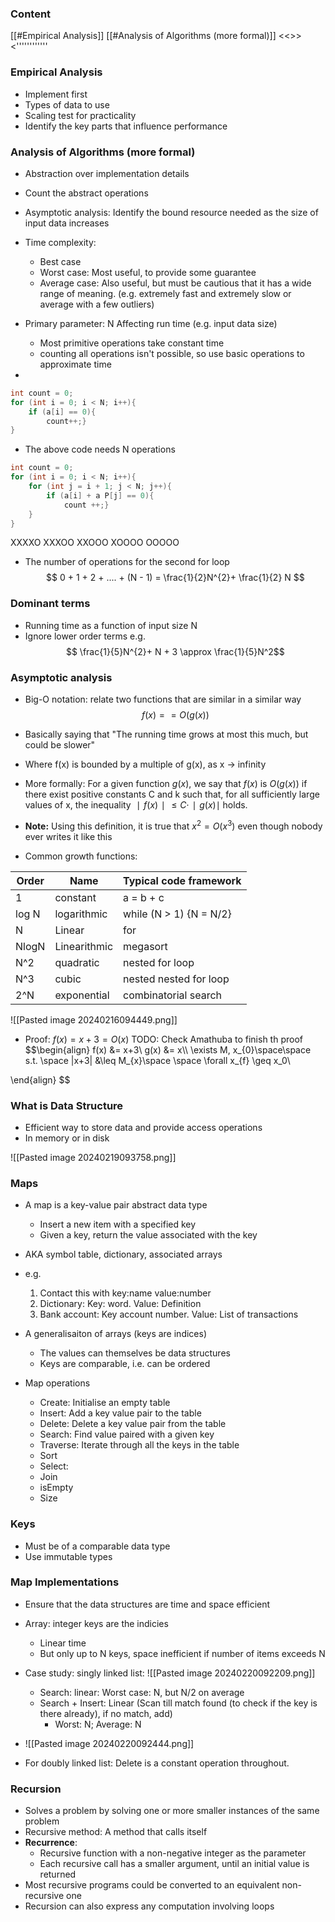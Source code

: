 ### Content 
[[#Empirical Analysis]]
[[#Analysis of Algorithms (more formal)]]
<<>><''''''''''''
### Empirical Analysis
* Implement first
* Types of data to use
* Scaling test for practicality
* Identify the key parts that influence performance

### Analysis of Algorithms (more formal)
* Abstraction over implementation details
* Count the abstract operations
* Asymptotic analysis:  Identify the bound resource needed as the size of input data increases
* Time complexity: 
	* Best case
	* Worst case: Most useful, to provide some guarantee 
	* Average case: Also useful, but must be cautious that it has a wide range of meaning. (e.g. extremely fast and extremely slow or average with a few outliers)
	
* Primary parameter: N Affecting run time (e.g. input data size)
	* Most primitive operations take constant time
	* counting all operations isn't possible, so use basic operations to approximate time
* 
```java
int count = 0;
for (int i = 0; i < N; i++){
	if (a[i] == 0){
		count++;}
}
```

* The above code needs N operations

```java
int count = 0;
for (int i = 0; i < N; i++){
	for (int j = i + 1; j < N; j++){
		if (a[i] + a P[j] == 0){
			count ++;}
	}
}
```

XXXXO
XXXOO
XXOOO
XOOOO
OOOOO
* The number of operations for the second for loop
$$ 
0 + 1 + 2 + .... + (N - 1) = \frac{1}{2}N^{2}+ \frac{1}{2} N
$$

### Dominant terms
* Running time as a function of input size N
* Ignore lower order terms
e.g.
$$ \frac{1}{5}N^{2}+ N + 3 \approx \frac{1}{5}N^2$$
### Asymptotic analysis
* Big-O notation: relate two functions that are similar in a similar way
$$ f(x)==O(g(x))$$
* Basically saying that "The running time grows at most this much, but could be slower"
* Where f(x) is bounded by a multiple of g(x), as x -> infinity
* More formally: For a given function $g(x)$, we say that $f(x)$ is $O(g(x))$ if there exist positive constants C and k such that, for all sufficiently large values of x, the inequality $∣f(x)∣≤C⋅∣g(x)∣$ holds.
* **Note:** Using this definition, it is true that $x^2 = O(x^3)$ even though nobody ever writes it like this

* Common growth functions:

| Order | Name | Typical code framework |
| ---- | ---- | ---- |
| 1 | constant | a = b  + c |
| log N | logarithmic | while (N > 1) {N = N/2} |
| N | Linear | for |
| NlogN | Linearithmic | megasort |
| N^2 | quadratic | nested for loop |
| N^3 | cubic | nested nested for loop |
| 2^N | exponential | combinatorial search |
![[Pasted image 20240216094449.png]]	

* Proof: $f(x) = x + 3 = O(x)$
TODO: Check Amathuba to finish th proof
$$\begin{align}
f(x) &= x+3\\
g(x) &= x\\\\
\exists M, x_{0}\space\space s.t. \space |x+3| &\leq M_{x}\space \space \forall x_{f} \geq x_0\\



\end{align}
$$


### What is Data Structure
* Efficient way to store data and provide access operations
* In memory or in disk

![[Pasted image 20240219093758.png]]

### Maps 
* A map is a key-value pair abstract data type 
	* Insert a new item with a specified key
	* Given a key, return the value associated with the key
* AKA symbol table, dictionary, associated arrays
* e.g.
	1. Contact this with key:name value:number
	2. Dictionary: Key: word. Value: Definition
	3. Bank account: Key account number. Value: List of transactions 
* A generalisaiton of arrays (keys are indices)
	* The values can themselves be data structures
	* Keys are comparable, i.e. can be ordered

* Map operations
	* Create: Initialise an empty table
	* Insert: Add a key value pair to the table
	* Delete: Delete a key value pair from the table
	* Search: Find value paired with a given key
	* Traverse: Iterate through all the keys in the table
	* Sort
	* Select:
	* Join
	* isEmpty
	* Size

### Keys
* Must be of a comparable data type
* Use immutable types

### Map Implementations
* Ensure that the data structures are time and space efficient
* Array: integer keys are the indicies
	* Linear time
	* But only up to N keys, space inefficient if number of items exceeds N

* Case study: singly linked list:
	![[Pasted image 20240220092209.png]]
	* Search: linear: Worst case: N, but N/2 on average
	* Search + Insert: Linear (Scan till match found (to check if the key is there already), if no match, add)
		* Worst: N; Average: N
* ![[Pasted image 20240220092444.png]]
* For doubly linked list: Delete is a constant operation throughout.

### Recursion
* Solves a problem by solving one or more smaller instances of the same problem
* Recursive method: A method that calls itself
* **Recurrence**: 
	* Recursive function with a non-negative integer as the parameter
	* Each recursive call has a smaller argument, until an initial value is returned
* Most recursive programs could be converted to an equivalent non-recursive one
* Recursion can also express any computation involving loops

